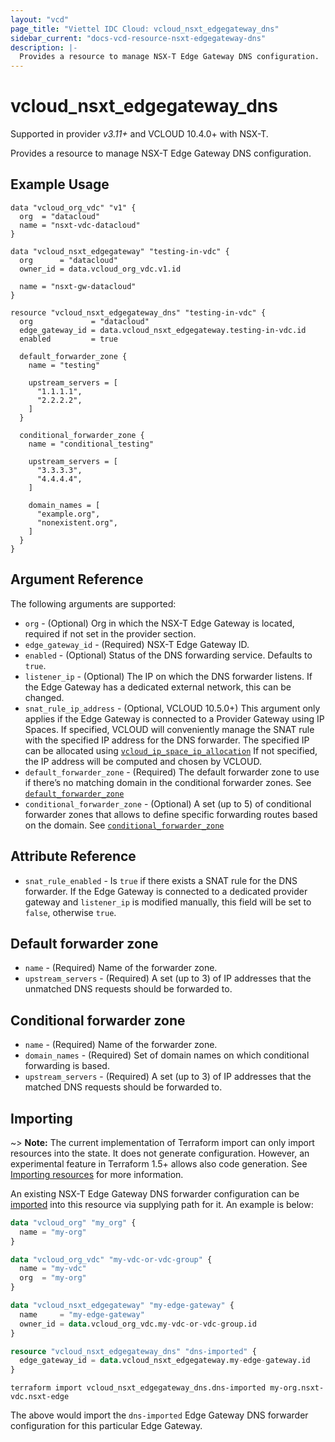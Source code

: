 ```yaml
---
layout: "vcd"
page_title: "Viettel IDC Cloud: vcloud_nsxt_edgegateway_dns"
sidebar_current: "docs-vcd-resource-nsxt-edgegateway-dns"
description: |-
  Provides a resource to manage NSX-T Edge Gateway DNS configuration.
---
```


# vcloud\_nsxt\_edgegateway\_dns

Supported in provider *v3.11+* and VCLOUD 10.4.0+ with NSX-T.

Provides a resource to manage NSX-T Edge Gateway DNS configuration.

## Example Usage

```hcl
data "vcloud_org_vdc" "v1" {
  org  = "datacloud"
  name = "nsxt-vdc-datacloud"
}

data "vcloud_nsxt_edgegateway" "testing-in-vdc" {
  org      = "datacloud"
  owner_id = data.vcloud_org_vdc.v1.id

  name = "nsxt-gw-datacloud"
}

resource "vcloud_nsxt_edgegateway_dns" "testing-in-vdc" {
  org             = "datacloud"
  edge_gateway_id = data.vcloud_nsxt_edgegateway.testing-in-vdc.id
  enabled         = true

  default_forwarder_zone {
    name = "testing"

    upstream_servers = [
      "1.1.1.1",
      "2.2.2.2",
    ]
  }

  conditional_forwarder_zone {
    name = "conditional_testing"

    upstream_servers = [
      "3.3.3.3",
      "4.4.4.4",
    ]

    domain_names = [
      "example.org",
      "nonexistent.org",
    ]
  }
}
```

## Argument Reference

The following arguments are supported:

* `org` - (Optional) Org in which the NSX-T Edge Gateway is located, required
  if not set in the provider section.
* `edge_gateway_id` - (Required) NSX-T Edge Gateway ID.
* `enabled` - (Optional) Status of the DNS forwarding service. Defaults to `true`.
* `listener_ip` - (Optional) The IP on which the DNS forwarder listens. If the Edge Gateway 
  has a dedicated external network, this can be changed.
* `snat_rule_ip_address` - (Optional, VCLOUD 10.5.0+) This argument only applies if the Edge Gateway 
  is connected to a Provider Gateway using IP Spaces. If specified, VCLOUD will 
  conveniently manage the SNAT rule with the specified IP address for the DNS forwarder.
  The specified IP can be allocated using [`vcloud_ip_space_ip_allocation`](/providers/viettelidc-provider/vcloud/latest/docs/resources/ip_space_ip_allocation) 
  If not specified, the IP address will be computed and chosen by VCLOUD.
* `default_forwarder_zone` - (Required) The default forwarder zone to use if 
  there’s no matching domain in the conditional forwarder zones. See [`default_forwarder_zone`](#default-forwarder-zone)
* `conditional_forwarder_zone` - (Optional) A set (up to 5) of conditional forwarder zones that allows to define 
  specific forwarding routes based on the domain. See [`conditional_forwarder_zone`](#conditional-forwarder-zone)

## Attribute Reference

* `snat_rule_enabled` - Is `true` if there exists a SNAT rule for the DNS forwarder. 
  If the Edge Gateway is connected to a dedicated provider gateway and `listener_ip`
  is modified manually, this field will be set to `false`, otherwise `true`.

## Default forwarder zone

* `name` - (Required) Name of the forwarder zone.
* `upstream_servers` - (Required) A set (up to 3) of IP addresses that the unmatched DNS
  requests should be forwarded to.

## Conditional forwarder zone

* `name` - (Required) Name of the forwarder zone.
* `domain_names` - (Required) Set of domain names on which conditional forwarding is based.
* `upstream_servers` - (Required) A set (up to 3) of IP addresses that the matched DNS requests 
  should be forwarded to.

## Importing

~> **Note:** The current implementation of Terraform import can only import resources into the state. It does not generate
configuration. However, an experimental feature in Terraform 1.5+ allows also code generation.
See [Importing resources][importing-resources] for more information.

An existing NSX-T Edge Gateway DNS forwarder configuration can be [imported][docs-import] into this
resource via supplying path for it. An example is below:

```tf
data "vcloud_org" "my_org" {
  name = "my-org"
}

data "vcloud_org_vdc" "my-vdc-or-vdc-group" {
  name = "my-vdc"
  org  = "my-org"
}

data "vcloud_nsxt_edgegateway" "my-edge-gateway" {
  name     = "my-edge-gateway"
  owner_id = data.vcloud_org_vdc.my-vdc-or-vdc-group.id
}

resource "vcloud_nsxt_edgegateway_dns" "dns-imported" {
  edge_gateway_id = data.vcloud_nsxt_edgegateway.my-edge-gateway.id
}
```


```
terraform import vcloud_nsxt_edgegateway_dns.dns-imported my-org.nsxt-vdc.nsxt-edge
```

The above would import the `dns-imported` Edge Gateway DNS forwarder configuration for this particular
Edge Gateway.

[docs-import]: https://www.terraform.io/docs/import/
[importing-resources]:https://registry.terraform.io/providers/viettelidc-provider/vcloud/3.10.0/docs/guides/importing_resources
